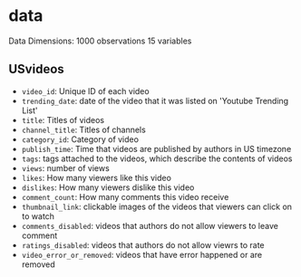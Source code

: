 # data

Data Dimensions:
1000 observations
15 variables

## USvideos

- `video_id`: Unique ID of each video
- `trending_date`: date of the video that it was listed on 'Youtube Trending List'
- `title`: Titles of videos
- `channel_title`: Titles of channels
- `category_id`: Category of video
- `publish_time`: Time that videos are published by authors in US timezone
- `tags`: tags attached to the videos, which describe the contents of videos
- `views`: number of views 
- `likes`: How many viewers like this video
- `dislikes`: How many viewers dislike this video
- `comment_count`: How many comments this video receive
- `thumbnail_link`: clickable images of the videos that viewers can click on to watch
- `comments_disabled`: videos that authors do not allow viewers to leave comment
- `ratings_disabled`: videos that authors do not allow viewrs to rate
- `video_error_or_removed`: videos that have error happened or are removed

